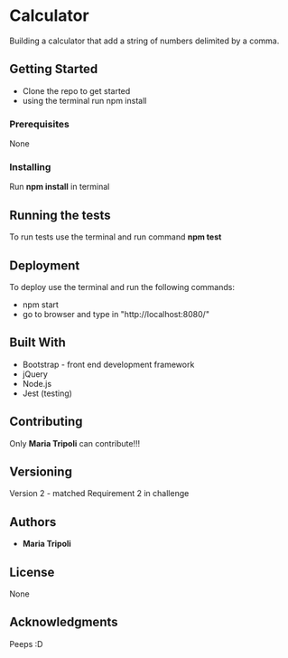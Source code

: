 # Calculator
Building a calculator that add a string of numbers delimited by a comma.

## Getting Started
+ Clone the repo to get started
+ using the terminal run npm install

### Prerequisites
None

### Installing
Run **npm install** in terminal

## Running the tests
To run tests use the terminal and run command **npm test**

## Deployment
To deploy use the terminal and run the following commands:
+ npm start
+ go to browser and type in "http://localhost:8080/"

## Built With
+ Bootstrap - front end development framework
+ jQuery
+ Node.js 
+ Jest (testing)

## Contributing
Only **Maria Tripoli** can contribute!!!

## Versioning
Version 2 -  matched Requirement 2 in challenge

## Authors
+ **Maria Tripoli**

## License
None

## Acknowledgments
Peeps
:D